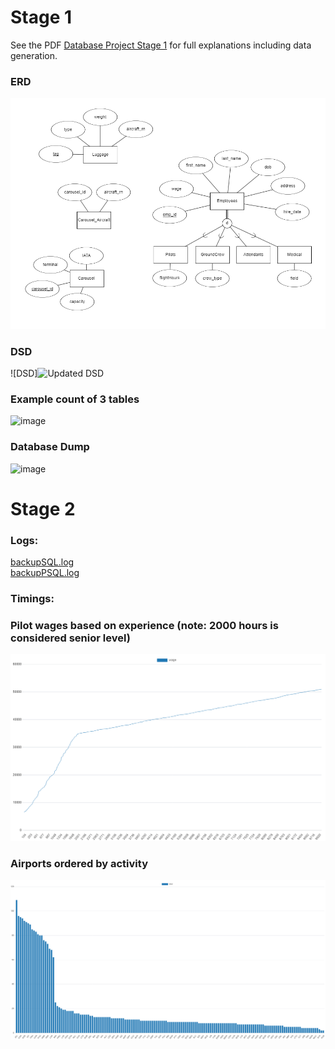 # Stage 1
See the PDF [Database Project Stage 1](Stage%201/Database%20Project%20Stage%201.pdf) for full explanations including data generation.

### ERD
![ERD](Stage%201/ERD.png)

### DSD
![DSD]![Updated DSD](https://github.com/eliyahumasinter/150225.3.5784-DB-Project/assets/70181151/3601c803-cf47-4d91-9cd3-85310194dbca)

### Example count of 3 tables
![image](https://github.com/eliyahumasinter/150225.3.5784-DB-Project/assets/70181151/033a6e2b-d4cd-4fba-9954-05d4e9c9dec5)

### Database Dump
![image](https://github.com/eliyahumasinter/150225.3.5784-DB-Project/assets/70181151/4509e11b-f24c-454f-a3ee-f5ba4f5b9a08)


# Stage 2

### Logs:
[backupSQL.log](Stage%202/backupSQL.log)  
[backupPSQL.log](Stage%202/backupPSQL.log)

### Timings:


### Pilot wages based on experience (note: 2000 hours is considered senior level)
![image](Stage%202/graphs/pilot_wages.png)

### Airports ordered by activity
![image](Stage%202/graphs/busiest_iata.png)
